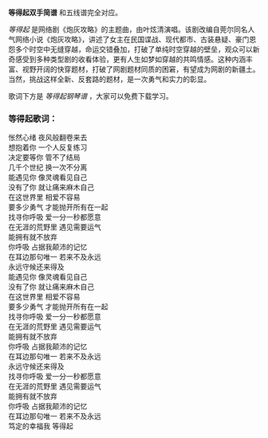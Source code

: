 

**等得起双手简谱** 和五线谱完全对应。

_等得起_
是网络剧《炮灰攻略》的主题曲，由叶炫清演唱。该剧改编自莞尔同名人气网络小说《炮灰攻略》，讲述了女主在民国谍战、现代都市、古装悬疑、豪门恩怨多个时空中无缝穿越，命运交错叠加，打破了单纯时空穿越的壁垒，观众可以新奇感受到多种类型剧的收看体验，更有人生如梦如穿越的共鸣情感。这种内涵丰富、视野开阔的快穿题材，打破了网剧题材同质的困窘，有望成为网剧的新疆土。当然，挑战这样全新、反套路的题材，是一次勇气和实力的彰显。

歌词下方是 _等得起钢琴谱_ ，大家可以免费下载学习。

### 等得起歌词：

怅然心绪 夜风般翻卷来去  
想抱着你 一个人反复练习  
决定要等你 管不了结局  
几千个世纪 换一次不分离  
能遇见你 像灵魂看见自己  
没有了你 就让痛来麻木自己  
在这世界里 相爱不容易  
要多少勇气 才能抛开所有在一起  
找寻你呼吸 爱一分一秒都愿意  
在无涯的荒野里 遇见需要运气  
能拥有就不放弃  
你呼吸 占据我颠沛的记忆  
在耳边那句唯一 若来不及永远  
永远守候还来得及  
能遇见你 像灵魂看见自己  
没有了你 就让痛来麻木自己  
在这世界里 相爱不容易  
要多少勇气 才能抛开所有在一起  
找寻你呼吸 爱一分一秒都愿意  
在无涯的荒野里 遇见需要运气  
能拥有就不放弃  
你呼吸 占据我颠沛的记忆  
在耳边那句唯一 若来不及永远  
永远守候还来得及  
找寻你呼吸 爱一分一秒都愿意  
在无涯的荒野里 遇见需要运气  
能拥有就不放弃  
你呼吸 占据我颠沛的记忆  
在耳边那句唯一 若来不及永远  
笃定的幸福我 等得起

